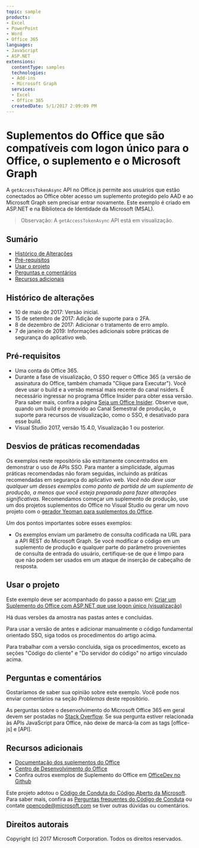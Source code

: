 ```yaml
---
topic: sample
products:
- Excel
- PowerPoint
- Word
- Office 365
languages:
- JavaScript
- ASP.NET
extensions:
  contentType: samples
  technologies:
  - Add-ins
  - Microsoft Graph
  services:
  - Excel
  - Office 365
  createdDate: 5/1/2017 2:09:09 PM
---
```

# <a name="office-add-in-that-that-supports-single-sign-on-to-office-the-add-in-and-microsoft-graph"></a>Suplementos do Office que são compatíveis com logon único para o Office, o suplemento e o Microsoft Graph

A `getAccessTokenAsync` API no Office.js permite aos usuários que estão conectados ao Office obter acesso um suplemento protegido pelo AAD e ao Microsoft Graph sem precisar entrar novamente. Este exemplo é criado em ASP.NET e na Biblioteca de Identidade da Microsoft (MSAL). 

 > Observação: A `getAccessTokenAsync` API está em visualização.

## <a name="table-of-contents"></a>Sumário
* [Histórico de Alterações](#change-history)
* [Pré-requisitos](#prerequisites)
* [Usar o projeto](#to-use-the-project)
* [Perguntas e comentários](#questions-and-comments)
* [Recursos adicionais](#additional-resources)

## <a name="change-history"></a>Histórico de alterações

* 10 de maio de 2017: Versão inicial.
* 15 de setembro de 2017: Adição de suporte para o 2FA.
* 8 de dezembro de 2017: Adicionar o tratamento de erro amplo.
* 7 de janeiro de 2019: Informações adicionais sobre práticas de segurança do aplicativo web.

## <a name="prerequisites"></a>Pré-requisitos

* Uma conta do Office 365.
* Durante a fase de visualização, O SSO requer o Office 365 (a versão de assinatura do Office, também chamada "Clique para Executar"). Você deve usar o build e a versão mensal mais recente do canal nsiders. É necessário ingressar no programa Office Insider para obter essa versão. Para saber mais, confira a página [Seja um Office Insider](https://products.office.com/office-insider?tab=tab-1). Observe que, quando um build é promovido ao Canal Semestral de produção, o suporte para recursos de visualização, como o SSO, é desativado para esse build.
* Visual Studio 2017, versão 15.4.0, Visualização 1 ou posterior.

## <a name="deviations-from-best-practices"></a>Desvios de práticas recomendadas

Os exemplos neste repositório são estritamente concentrados em demonstrar o uso de APIs SSO. Para manter a simplicidade, algumas práticas recomendadas não foram seguidas, incluindo as práticas recomendadas em segurança do aplicativo web. *Você não deve usar qualquer um desses exemplos como ponto de partida de um suplemento de produção, a menos que você esteja preparado para fazer alterações significativas.* Recomendamos começar um suplemento de produção, use um dos projetos suplementos do Office no Visual Studio ou gerar um novo projeto com o [gerador Yeoman para suplementos do Office](https://github.com/OfficeDev/generator-office).

_Um_ dos pontos importantes sobre esses exemplos:

* Os exemplos enviam um parâmetro de consulta codificada na URL para a API REST do Microsoft Graph. Se você modificar o código em um suplemento de produção e qualquer parte do parâmetro provenientes de consulta de entrada do usuário, certifique-se de que é limpo para que não podem ser usados em um ataque de inserção de cabeçalho de resposta.

## <a name="to-use-the-project"></a>Usar o projeto

Este exemplo deve ser acompanhado do passo a passo em: [Criar um Suplemento do Office com ASP.NET que use logon único (visualização)](https://dev.office.com/docs/add-ins/develop/create-sso-office-add-ins-aspnet)

Há duas versões da amostra nas pastas antes e concluídas.

Para usar a versão de antes e adicionar manualmente o código fundamental orientado SSO, siga todos os procedimentos do artigo acima.

Para trabalhar com a versão concluída, siga os procedimentos, exceto as seções "Código do cliente" e "Do servidor do código" no artigo vinculado acima.

## <a name="questions-and-comments"></a>Perguntas e comentários

Gostaríamos de saber sua opinião sobre este exemplo. Você pode nos enviar comentários na seção *Problemas* deste repositório.

As perguntas sobre o desenvolvimento do Microsoft Office 365 em geral devem ser postadas no [Stack Overflow](http://stackoverflow.com/questions/tagged/office-js+API). Se sua pergunta estiver relacionada às APIs JavaScript para Office, não deixe de marcá-la com as tags [office-js] e [API].

## <a name="additional-resources"></a>Recursos adicionais

* [Documentação dos suplementos do Office](https://msdn.microsoft.com/pt-br/library/office/jj220060.aspx)
* [Centro de Desenvolvimento do Office](http://dev.office.com/)
* Confira outros exemplos de Suplemento do Office em [OfficeDev no Github](https://github.com/officedev)

Este projeto adotou o [Código de Conduta do Código Aberto da Microsoft](https://opensource.microsoft.com/codeofconduct/). Para saber mais, confira as [Perguntas frequentes do Código de Conduta](https://opensource.microsoft.com/codeofconduct/faq/) ou contate [opencode@microsoft.com](mailto:opencode@microsoft.com) se tiver outras dúvidas ou comentários.

## <a name="copyright"></a>Direitos autorais
Copyright (c) 2017 Microsoft Corporation. Todos os direitos reservados.

